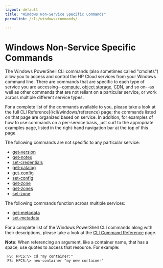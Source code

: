 ```yaml
---
layout: default
title: "Windows Non-Service Specific Commands"
permalink: /cli/windows/commands/

---
```

# Windows Non-Service Specific Commands

The Windows PowerShell CLI commands (also sometimes called "cmdlets") allow you to access and control the HP Cloud services from your Windows command line.  There are commands that are specific to each type of service you are accessing--[compute](/cli/windows/compute), [object storage](/cli/windows/containers-and-folders), [CDN](/cli/windows/reference#CDN), and so on--as well as other commands that are not reliant on a particular service, or work across multiple different service types. 

For a complete list of the commands available to you, please take a look at the full CLI Reference](/cli/windows/reference) page; the commands listed on that page are organized based on service.  In addition, for examples of how to use commands on a per-service basis, just surf to the appropriate examples page, listed in the right-hand navigation bar at the top of this page.

The following commands are not specific to any particular service:

* [get-version](/cli/windows/reference#getversion)
* [get-notes](/cli/windows/reference#getnotes)
* [set-credentials](/cli/windows/reference#setcredentials)
* [get-catalog](/cli/windows/reference#getcatalog)
* [get-config](/cli/windows/reference#getconfig)
* [set-config](/cli/windows/reference#setconfig)
* [get-zone](/cli/windows/reference#getzone)
* [get-zones](/cli/windows/reference#getzones)
* [set-zone](/cli/windows/reference#setzone)

The following commands function across multiple services:

* [get-metadata](/cli/windows/reference#getmetadata)
* [set-metadata](/cli/windows/reference#setmetadata)

For a complete list of the Windows PowerShell CLI commands along with their descriptions, please take a look at the [CLI Command Reference](/cli/windows/reference) page.

**Note:** When referencing an argument, like a container name, that has a space, use quotes to access that resource. For example:
     
     PS: HPCS:\> cd "my container:"
     PS: HPCS:\> new-container "my new container"